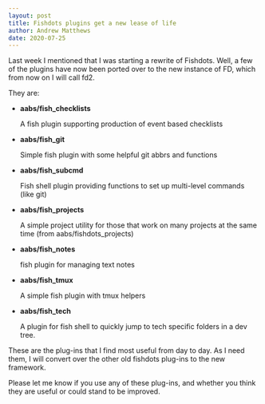```yaml
---
layout: post
title: Fishdots plugins get a new lease of life
author: Andrew Matthews
date: 2020-07-25
---
```


Last week I mentioned that I was starting a rewrite of Fishdots. Well, a few of the plugins have now been ported over to the new instance of FD, which from now on I will call fd2.

They are:

- **aabs/fish_checklists**

    A fish plugin supporting production of event based checklists

- **aabs/fish_git**

    Simple fish plugin with some helpful git abbrs and functions

- **aabs/fish_subcmd**

    Fish shell plugin providing functions to set up multi-level commands (like git)

- **aabs/fish_projects**

    A simple project utility for those that work on many projects at the same time (from aabs/fishdots_projects)
  
- **aabs/fish_notes**

    fish plugin for managing text notes
  
- **aabs/fish_tmux**

    A simple fish plugin with tmux helpers
  
- **aabs/fish_tech**

    A plugin for fish shell to quickly jump to tech specific folders in a dev tree.

These are the plug-ins that I find most useful from day to day.  As I need them, I will convert over the other old fishdots plug-ins to the new framework.

Please let me know if you use any of these plug-ins, and whether you think they are useful or could stand to be improved. 